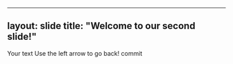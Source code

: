
---
layout: slide
title: "Welcome to our second slide!"
---
Your text
Use the left arrow to go back!
commit
